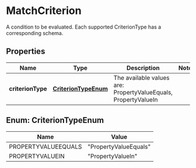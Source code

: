 

# MatchCriterion

A condition to be evaluated.  Each supported CriterionType has a corresponding schema.

## Properties

Name | Type | Description | Notes
------------ | ------------- | ------------- | -------------
**criterionType** | [**CriterionTypeEnum**](#CriterionTypeEnum) | The available values are: PropertyValueEquals, PropertyValueIn | 



## Enum: CriterionTypeEnum

Name | Value
---- | -----
PROPERTYVALUEEQUALS | &quot;PropertyValueEquals&quot;
PROPERTYVALUEIN | &quot;PropertyValueIn&quot;



